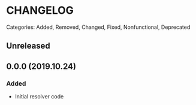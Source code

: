 # CHANGELOG

Categories: Added, Removed, Changed, Fixed, Nonfunctional, Deprecated

## Unreleased

## 0.0.0 (2019.10.24)

### Added

- Initial resolver code
